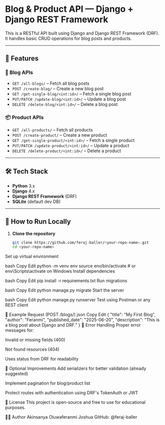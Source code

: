 # Blog & Product API — Django + Django REST Framework

This is a RESTful API built using Django and Django REST Framework (DRF). It handles basic CRUD operations for blog posts and products.

---

## 📁 Features

### 📝 Blog APIs
- `GET /all-blogs/` – Fetch all blog posts
- `POST /create-blog/` – Create a new blog post
- `GET /get-single-blog/<int:id>/` – Fetch a single blog post
- `PUT/PATCH /update-blog/<int:id>/` – Update a blog post
- `DELETE /delete-blog/<int:id>/` – Delete a blog post

### 📦 Product APIs
- `GET /all-products/` – Fetch all products
- `POST /create-product/` – Create a new product
- `GET /get-single-product/<int:id>/` – Fetch a single product
- `PUT/PATCH /update-product/<int:id>/` – Update a product
- `DELETE /delete-product/<int:id>/` – Delete a product

---

## 🛠 Tech Stack

- **Python** 3.x
- **Django** 4.x
- **Django REST Framework** (DRF)
- **SQLite** (default dev DB)

---

## 🧪 How to Run Locally

1. **Clone the repository**
   ```bash
   git clone https://github.com/feraj-baller/<your-repo-name>.git
   cd <your-repo-name>
Set up virtual environment

bash
Copy
Edit
python -m venv env
source env/bin/activate   # or env\Scripts\activate on Windows
Install dependencies

bash
Copy
Edit
pip install -r requirements.txt
Run migrations

bash
Copy
Edit
python manage.py migrate
Start the server

bash
Copy
Edit
python manage.py runserver
Test using Postman or any REST client

🧾 Example Request (POST /blogs/)
json
Copy
Edit
{
  "title": "My First Blog",
  "author": "Feranmi",
  "published_date": "2025-06-20",
  "description": "This is a blog post about Django and DRF."
}
🧯 Error Handling
Proper error messages for:

Invalid or missing fields (400)

Not found resources (404)

Uses status from DRF for readability

🔐 Optional Improvements
Add serializers for better validation (already suggested)

Implement pagination for blog/product list

Protect routes with authentication using DRF's TokenAuth or JWT

📄 License
This project is open-source and free to use for educational purposes.

👨‍💻 Author
Akinsanya Oluwaferanmi Joshua
GitHub: @feraj-baller

